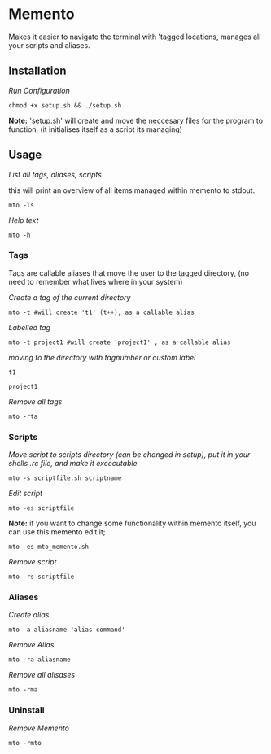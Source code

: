 # Memento

Makes it easier to navigate the terminal with 'tagged locations, manages all your scripts and aliases.

## Installation 

*Run Configuration*
```shell
chmod +x setup.sh && ./setup.sh
```

**Note:** 'setup.sh' will create and move the neccesary files for the program to function. (it initialises itself as a script its managing)

## Usage

*List all tags, aliases, scripts*

this will print an overview of all items managed within memento to stdout. 

```shell
mto -ls
```

*Help text*
```shell
mto -h
```

### Tags
Tags are callable aliases that move the user to the tagged directory, (no need to remember what lives where in your system)

*Create a tag of the current directory*
```shell
mto -t #will create 't1' (t++), as a callable alias
```
*Labelled tag*
```shell
mto -t project1 #will create 'project1' , as a callable alias
```
*moving to the directory with tagnumber or custom label*
```shell
t1
```
```shell
project1
```

*Remove all tags*
```shell
mto -rta
```

### Scripts
*Move script to scripts directory (can be changed in setup), put it in your shells .rc file, and make it excecutable*
```shell
mto -s scriptfile.sh scriptname
```
*Edit script*
```shell
mto -es scriptfile
```

**Note:** if you want to change some functionality within memento itself, you can use this memento edit it;
```shell
mto -es mto_memento.sh
```

*Remove script*
```shell
mto -rs scriptfile
```


### Aliases
*Create alias*
```shell
mto -a aliasname 'alias command'
```
*Remove Alias*
```shell
mto -ra aliasname
```
*Remove all alisases*
```shell
mto -rma
```
### Uninstall
*Remove Memento*
```shell
mto -rmto
```


